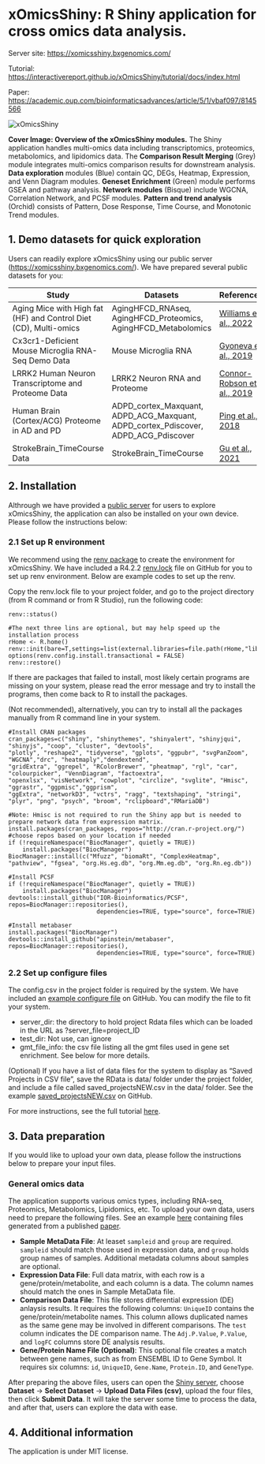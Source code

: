 # xOmicsShiny: R Shiny application for cross omics data analysis.

Server site: https://xomicsshiny.bxgenomics.com/

Tutorial: https://interactivereport.github.io/xOmicsShiny/tutorial/docs/index.html

Paper: https://academic.oup.com/bioinformaticsadvances/article/5/1/vbaf097/8145566

![xOmicsShiny](https://interactivereport.github.io/xOmicsShiny/images/Cover.png)

**Cover Image: Overview of the xOmicsShiny modules.** The Shiny application handles multi-omics data including transcriptomics, proteomics, metabolomics, and lipidomics data. The **Comparison Result Merging** (Grey) module integrates multi-omics comparison results for downstream analysis. **Data exploration** modules (Blue) contain QC, DEGs, Heatmap, Expression, and Venn Diagram modules. **Geneset Enrichment** (Green) module performs GSEA and pathway analysis. **Network modules** (Bisque) include WGCNA, Correlation Network, and PCSF modules. **Pattern and trend analysis** (Orchid) consists of Pattern, Dose Response, Time Course, and Monotonic Trend modules.

## 1. Demo datasets for quick exploration

Users can readily explore xOmicsShiny using our public server (https://xomicsshiny.bxgenomics.com/). We have prepared several public datasets for you:

| Study | Datasets | References |
| --- | --- | --- |
| Aging Mice with High fat (HF) and Control Diet (CD), Multi-omics |	AgingHFCD_RNAseq, AgingHFCD_Proteomics, AgingHFCD_Metabolomics | [Williams et al., 2022](https://pubmed.ncbi.nlm.nih.gov/34666007/) |
| Cx3cr1-Deficient Mouse Microglia RNA-Seq Demo Data | Mouse Microglia RNA | [Gyoneva et al., 2019](https://www.life-science-alliance.org/content/2/6/e201900453) |
| LRRK2 Human Neuron Transcriptome and Proteome Data | LRRK2 Neuron RNA and Proteome | [Connor-Robson et al., 2019](https://www.sciencedirect.com/science/article/pii/S0969996119300968?via%3Dihub) |
| Human Brain (Cortex/ACG) Proteome in AD and PD | ADPD_cortex_Maxquant, ADPD_ACG_Maxquant, ADPD_cortex_Pdiscover, ADPD_ACG_Pdiscover	| [Ping et al., 2018](https://www.nature.com/articles/sdata201836) |
| StrokeBrain_TimeCourse Data |	StrokeBrain_TimeCourse | [Gu et al., 2021](https://pubs.acs.org/doi/10.1021/acs.jproteome.1c00259) |

## 2. Installation

Althrough we have provided a [public server](https://xomicsshiny.bxgenomics.com/) for users to explore xOmicsShiny, the application can also be installed on your own device. Please follow the instructions below:

### 2.1 Set up R environment

We recommend using the [renv package](https://rstudio.github.io/renv/articles/renv.html) to create the environment for xOmicsShiny. We have included a R4.2.2 [renv.lock](https://github.com/interactivereport/xOmicsShiny/blob/main/R_Environment/renv.lock) file on GitHub for you to set up renv environment. Below are example codes to set up the renv.

Copy the renv.lock file to your project folder, and go to the project directory (from R command or from R Studio), run the following code:

```
renv::status()

#The next three lins are optional, but may help speed up the installation process
rHome <- R.home()
renv::init(bare=T,settings=list(external.libraries=file.path(rHome,"library")),restart=T)
options(renv.config.install.transactional = FALSE) 
renv::restore()
```

If there are packages that failed to install, most likely certain programs are missing on your system, please read the error message and try to install the programs, then come back to R to install the packages.

(Not recommended), alternatively, you can try to install all the packages manually from R command line in your system.

```
#Install CRAN packages
cran_packages=c("shiny", "shinythemes", "shinyalert", "shinyjqui", "shinyjs", "coop", "cluster", "devtools",
"plotly", "reshape2", "tidyverse", "gplots", "ggpubr", "svgPanZoom", "WGCNA","drc", "heatmaply","dendextend",
"gridExtra", "ggrepel", "RColorBrewer", "pheatmap", "rgl", "car", "colourpicker", "VennDiagram", "factoextra",
"openxlsx", "visNetwork", "cowplot", "circlize", "svglite", "Hmisc", "ggrastr", "ggpmisc","ggprism",
"ggExtra", "networkD3", "vctrs", "ragg", "textshaping", "stringi", "plyr", "png", "psych", "broom", "rclipboard","RMariaDB")

#Note: Hmisc is not required to run the Shiny app but is needed to prepare network data from expression matrix.
install.packages(cran_packages, repos="http://cran.r-project.org/")  #choose repos based on your location if needed
if (!requireNamespace("BiocManager", quietly = TRUE))
    install.packages("BiocManager")
BiocManager::install(c("Mfuzz", "biomaRt", "ComplexHeatmap", "pathview", "fgsea", "org.Hs.eg.db", "org.Mm.eg.db", "org.Rn.eg.db"))

#Install PCSF
if (!requireNamespace("BiocManager", quietly = TRUE))
    install.packages("BiocManager")
devtools::install_github("IOR-Bioinformatics/PCSF", repos=BiocManager::repositories(),
                         dependencies=TRUE, type="source", force=TRUE)

#Install metabaser
install.packages("BiocManager")
devtools::install_github("apinstein/metabaser", repos=BiocManager::repositories(),
                         dependencies=TRUE, type="source", force=TRUE)
```

### 2.2 Set up configure files

The config.csv in the project folder is required by the system. We have included an [example configure file](https://github.com/interactivereport/xOmicsShiny/blob/main/config.csv) on GitHub. You can modify the file to fit your system.

 - server_dir: the directory to hold project Rdata files which can be loaded in the URL as ?server_file=project_ID
 - test_dir: Not use, can ignore
 - gmt_file_info: the csv file listing all the gmt files used in gene set enrichment. See below for more details.

(Optional) If you have a list of data files for the system to display as “Saved Projects in CSV file”, save the RData is data/ folder under the project folder, and include a file called saved_projectsNEW.csv in the data/ folder. See the example [saved_projectsNEW.csv](https://github.com/interactivereport/xOmicsShiny/blob/main/data/saved_projectsNEW.csv) on GitHub.

For more instructions, see the full tutorial [here](https://interactivereport.github.io/xOmicsShiny/tutorial/docs/installation.html).

## 3. Data preparation

If you would like to upload your own data, please follow the instructions below to prepare your input files.

### General omics data

The application supports various omics types, including RNA-seq, Proteomics, Metabolomics, Lipidomics, etc. To upload your own data, users need to prepare the following files. See an example [here](https://github.com/interactivereport/xOmicsShiny/tree/gh-pages/demo_data) containing files generated from a published [paper](https://pubmed.ncbi.nlm.nih.gov/34666007/).

 - **Sample MetaData File**: At leaset `sampleid` and `group` are required. `sampleid` should match those used in expression data, and `group` holds group names of samples. Additional metadata columns about samples are optional.
 - **Expression Data File**: Full data matrix, with each row is a gene/protein/metabolite, and each column is a data. The column names should match the ones in Sample MetaData file.
 - **Comparison Data File**: This file stores differential expression (DE) anlaysis results. It requires the following columns: `UniqueID` contains the gene/protein/metabolite names. This column allows duplicated names as the same gene may be involved in different comparisons. The `test` column indicates the DE comparison name. The `Adj.P.Value`, `P.Value`, and `logFC` columns store DE analysis results.
 - **Gene/Protein Name File (Optional)**: This optional file creates a match between gene names, such as from ENSEMBL ID to Gene Symbol. It requires six columns: `id`, `UniqueID`, `Gene.Name`, `Protein.ID`, and `GeneType`.

After preparing the above files, users can open the [Shiny server](https://xomicsshiny.bxgenomics.com/), choose **Dataset** -> **Select Dataset** -> **Upload Data Files (csv)**, upload the four files, then click **Submit Data**. It will take the server some time to process the data, and after that, users can explore the data with ease.

## 4. Additional information

The application is under MIT license.
